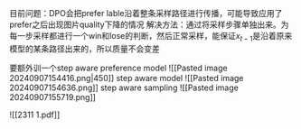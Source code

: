 目前问题：DPO会把prefer lable沿着整条采样路径进行传播，可能导致应用了prefer之后出现图片quality下降的情况
解决方法：通过将采样步骤单独出来。为每一步采样都进行一个win和lose的判断，然后正常采样，能保证$x_{t-1}$是沿着原来模型的某条路径出来的，所以质量不会变差

要额外训一个step aware preference model
![[Pasted image 20240907154416.png|450]]
step aware model
![[Pasted image 20240907154636.png]]
step aware sampling
![[Pasted image 20240907155719.png]]

![[2311 1.pdf]]